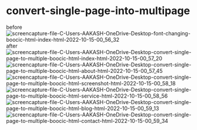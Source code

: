 # convert-single-page-into-multipage
before
![screencapture-file-C-Users-AAKASH-OneDrive-Desktop-font-changing-boocic-html-index-html-2022-10-15-00_56_32](https://user-images.githubusercontent.com/113104315/195928272-13d98b5f-35e7-4747-8667-e4a2e87056ee.png)
after
![screencapture-file-C-Users-AAKASH-OneDrive-Desktop-convert-single-page-to-multiple-boocic-html-index-html-2022-10-15-00_57_20](https://user-images.githubusercontent.com/113104315/195927858-cd35e101-d374-46b0-aea2-1d548912824f.png)
![screencapture-file-C-Users-AAKASH-OneDrive-Desktop-convert-single-page-to-multiple-boocic-html-about-html-2022-10-15-00_57_45](https://user-images.githubusercontent.com/113104315/195927958-9c079501-f32e-464c-ba91-090538a81f67.png)
![screencapture-file-C-Users-AAKASH-OneDrive-Desktop-convert-single-page-to-multiple-boocic-html-screenshot-html-2022-10-15-00_58_18](https://user-images.githubusercontent.com/113104315/195928049-1fef6ebf-3e24-484e-b94f-ae36211c8efe.png)
![screencapture-file-C-Users-AAKASH-OneDrive-Desktop-convert-single-page-to-multiple-boocic-html-service-html-2022-10-15-00_58_56](https://user-images.githubusercontent.com/113104315/195928098-2f73e427-b8fe-4b94-8ab1-91db51146fff.png)
![screencapture-file-C-Users-AAKASH-OneDrive-Desktop-convert-single-page-to-multiple-boocic-html-blog-html-2022-10-15-00_59_13](https://user-images.githubusercontent.com/113104315/195928161-7b08d148-27bd-42bc-8bf6-6b582665722a.png)
![screencapture-file-C-Users-AAKASH-OneDrive-Desktop-convert-single-page-to-multiple-boocic-html-contact-html-2022-10-15-00_59_34](https://user-images.githubusercontent.com/113104315/195928190-9e2bf02c-c4f3-40d5-8631-80c90eb7c9b2.png)
